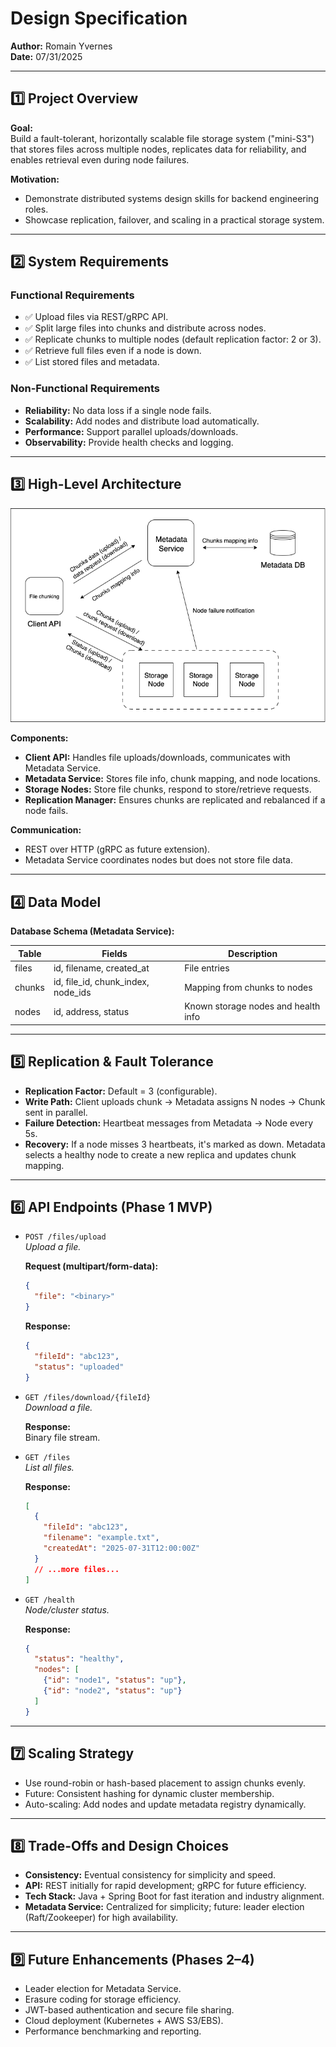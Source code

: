 # Design Specification

**Author:** Romain Yvernes  
**Date:** 07/31/2025

---

## 1️⃣ Project Overview

**Goal:**  
Build a fault-tolerant, horizontally scalable file storage system ("mini-S3") that stores files across multiple nodes, replicates data for reliability, and enables retrieval even during node failures.

**Motivation:**  
- Demonstrate distributed systems design skills for backend engineering roles.
- Showcase replication, failover, and scaling in a practical storage system.

---

## 2️⃣ System Requirements

### Functional Requirements
- ✅ Upload files via REST/gRPC API.
- ✅ Split large files into chunks and distribute across nodes.
- ✅ Replicate chunks to multiple nodes (default replication factor: 2 or 3).
- ✅ Retrieve full files even if a node is down.
- ✅ List stored files and metadata.

### Non-Functional Requirements
- **Reliability:** No data loss if a single node fails.
- **Scalability:** Add nodes and distribute load automatically.
- **Performance:** Support parallel uploads/downloads.
- **Observability:** Provide health checks and logging.

---

## 3️⃣ High-Level Architecture

![Architecture diagram.png](./Architecture%20diagram.png)

**Components:**
- **Client API:** Handles file uploads/downloads, communicates with Metadata Service.
- **Metadata Service:** Stores file info, chunk mapping, and node locations.
- **Storage Nodes:** Store file chunks, respond to store/retrieve requests.
- **Replication Manager:** Ensures chunks are replicated and rebalanced if a node fails.

**Communication:**  
- REST over HTTP (gRPC as future extension).
- Metadata Service coordinates nodes but does not store file data.

---

## 4️⃣ Data Model

**Database Schema (Metadata Service):**

| Table   | Fields                               | Description                         |
|---------|--------------------------------------|-------------------------------------|
| files   | id, filename, created_at             | File entries                        |
| chunks  | id, file_id, chunk_index, node_ids   | Mapping from chunks to nodes        |
| nodes   | id, address, status                  | Known storage nodes and health info |

---

## 5️⃣ Replication & Fault Tolerance

- **Replication Factor:** Default = 3 (configurable).
- **Write Path:** Client uploads chunk → Metadata assigns N nodes → Chunk sent in parallel.
- **Failure Detection:** Heartbeat messages from Metadata → Node every 5s.
- **Recovery:** If a node misses 3 heartbeats, it's marked as down. Metadata selects a healthy node to create a new replica and updates chunk mapping.

---

## 6️⃣ API Endpoints (Phase 1 MVP)

- `POST /files/upload`  
  *Upload a file.*

  **Request (multipart/form-data):**
  ```json
  {
    "file": "<binary>"
  }
  ```

  **Response:**
  ```json
  {
    "fileId": "abc123",
    "status": "uploaded"
  }
  ```

- `GET /files/download/{fileId}`  
  *Download a file.*

  **Response:**  
  Binary file stream.

- `GET /files`  
  *List all files.*

  **Response:**
  ```json
  [
    {
      "fileId": "abc123",
      "filename": "example.txt",
      "createdAt": "2025-07-31T12:00:00Z"
    }
    // ...more files...
  ]
  ```

- `GET /health`  
  *Node/cluster status.*

  **Response:**
  ```json
  {
    "status": "healthy",
    "nodes": [
      {"id": "node1", "status": "up"},
      {"id": "node2", "status": "up"}
    ]
  }
  ```

---

## 7️⃣ Scaling Strategy

- Use round-robin or hash-based placement to assign chunks evenly.
- Future: Consistent hashing for dynamic cluster membership.
- Auto-scaling: Add nodes and update metadata registry dynamically.

---

## 8️⃣ Trade-Offs and Design Choices

- **Consistency:** Eventual consistency for simplicity and speed.
- **API:** REST initially for rapid development; gRPC for future efficiency.
- **Tech Stack:** Java + Spring Boot for fast iteration and industry alignment.
- **Metadata Service:** Centralized for simplicity; future: leader election (Raft/Zookeeper) for high availability.

---

## 9️⃣ Future Enhancements (Phases 2–4)

- Leader election for Metadata Service.
- Erasure coding for storage efficiency.
- JWT-based authentication and secure file sharing.
- Cloud deployment (Kubernetes + AWS S3/EBS).
- Performance benchmarking and reporting.
